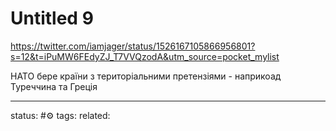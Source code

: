 # Untitled 9
https://twitter.com/iamjager/status/1526167105866956801?s=12&t=iPuMW6FEdyZJ_T7VVQzodA&utm_source=pocket_mylist

НАТО бере країни з територіальними претензіями - наприкоад Туреччина та Греція



---
status: #⚙️ 
tags: 
related: 